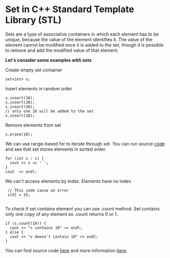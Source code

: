 # Set in C++ Standard Template Library (STL)

Sets are a type of associative containers in which each element has to be unique, because the value of the element identifies it. The value of the element cannot be modified once it is added to the set, though it is possible to remove and add the modified value of that element.


**Let's consider some examples with sets**

  Create empty set container
  ```
  set<int> s;
  ```
  Insert elements in random order
  ```
  s.insert(10);
  s.insert(20);
  s.insert(30);
  // only one 10 will be added to the set
  s.insert(10);
  ```

  Remove elements from set
  ```
  s.erase(10);
  ```
  
  We can use range-based for to iterate through set. You can run source [code](materials/containers/set/sets.cpp) and see that set stores elements in sorted order.
  ```
  for (int x : s) {
    cout << x << ' ';
  }
  cout  << endl;
  ```
  We can't access elements by index. Elements have no index
  ```
   // This code cause an error
   s[0] = 15;
   
  ```
  To check if set contains element you can use .count method. Set contains only one copy of any element so .count returns 0 or 1.
  ```
  if (s.count(10)) {
    cout << "s contains 10" << endl;
  } else {
    cout << "s doesn't contain 10" << endl;
  }
  ```
  
  You can find source code [here](materials/containers/set/sets.cpp) and more information [here](https://en.cppreference.com/w/cpp/container/set). 